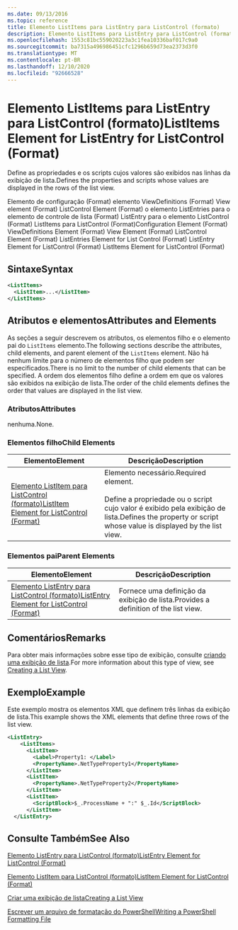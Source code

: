 ```yaml
---
ms.date: 09/13/2016
ms.topic: reference
title: Elemento ListItems para ListEntry para ListControl (formato)
description: Elemento ListItems para ListEntry para ListControl (formato)
ms.openlocfilehash: 1553c81bc559020223a3c1fea10336baf017c9a0
ms.sourcegitcommit: ba7315a496986451cfc1296b659d73ea2373d3f0
ms.translationtype: MT
ms.contentlocale: pt-BR
ms.lasthandoff: 12/10/2020
ms.locfileid: "92666528"
---
```

# <a name="listitems-element-for-listentry-for-listcontrol-format"></a><span data-ttu-id="e003a-103">Elemento ListItems para ListEntry para ListControl (formato)</span><span class="sxs-lookup"><span data-stu-id="e003a-103">ListItems Element for ListEntry for ListControl (Format)</span></span>

<span data-ttu-id="e003a-104">Define as propriedades e os scripts cujos valores são exibidos nas linhas da exibição de lista.</span><span class="sxs-lookup"><span data-stu-id="e003a-104">Defines the properties and scripts whose values are displayed in the rows of the list view.</span></span>

<span data-ttu-id="e003a-105">Elemento de configuração (Format) elemento ViewDefinitions (Format) View element (Format) ListControl Element (Format) o elemento ListEntries para o elemento de controle de lista (Format) ListEntry para o elemento ListControl (Format) ListItems para ListControl (Format)</span><span class="sxs-lookup"><span data-stu-id="e003a-105">Configuration Element (Format) ViewDefinitions Element (Format) View Element (Format) ListControl Element (Format) ListEntries Element for List Control (Format) ListEntry Element for ListControl (Format) ListItems Element for ListControl (Format)</span></span>

## <a name="syntax"></a><span data-ttu-id="e003a-106">Sintaxe</span><span class="sxs-lookup"><span data-stu-id="e003a-106">Syntax</span></span>

```xml
<ListItems>
  <ListItem>...</ListItem>
</ListItems>
```

## <a name="attributes-and-elements"></a><span data-ttu-id="e003a-107">Atributos e elementos</span><span class="sxs-lookup"><span data-stu-id="e003a-107">Attributes and Elements</span></span>

<span data-ttu-id="e003a-108">As seções a seguir descrevem os atributos, os elementos filho e o elemento pai do `ListItems` elemento.</span><span class="sxs-lookup"><span data-stu-id="e003a-108">The following sections describe the attributes, child elements, and parent element of the `ListItems` element.</span></span> <span data-ttu-id="e003a-109">Não há nenhum limite para o número de elementos filho que podem ser especificados.</span><span class="sxs-lookup"><span data-stu-id="e003a-109">There is no limit to the number of child elements that can be specified.</span></span> <span data-ttu-id="e003a-110">A ordem dos elementos filho define a ordem em que os valores são exibidos na exibição de lista.</span><span class="sxs-lookup"><span data-stu-id="e003a-110">The order of the child elements defines the order that values are displayed in the list view.</span></span>

### <a name="attributes"></a><span data-ttu-id="e003a-111">Atributos</span><span class="sxs-lookup"><span data-stu-id="e003a-111">Attributes</span></span>

<span data-ttu-id="e003a-112">nenhuma.</span><span class="sxs-lookup"><span data-stu-id="e003a-112">None.</span></span>

### <a name="child-elements"></a><span data-ttu-id="e003a-113">Elementos filho</span><span class="sxs-lookup"><span data-stu-id="e003a-113">Child Elements</span></span>

|<span data-ttu-id="e003a-114">Elemento</span><span class="sxs-lookup"><span data-stu-id="e003a-114">Element</span></span>|<span data-ttu-id="e003a-115">Descrição</span><span class="sxs-lookup"><span data-stu-id="e003a-115">Description</span></span>|
|-------------|-----------------|
|[<span data-ttu-id="e003a-116">Elemento ListItem para ListControl (formato)</span><span class="sxs-lookup"><span data-stu-id="e003a-116">ListItem Element for ListControl (Format)</span></span>](./listitem-element-for-listitems-for-listcontrol-format.md)|<span data-ttu-id="e003a-117">Elemento necessário.</span><span class="sxs-lookup"><span data-stu-id="e003a-117">Required element.</span></span><br /><br /> <span data-ttu-id="e003a-118">Define a propriedade ou o script cujo valor é exibido pela exibição de lista.</span><span class="sxs-lookup"><span data-stu-id="e003a-118">Defines the property or script whose value is displayed by the list view.</span></span>|

### <a name="parent-elements"></a><span data-ttu-id="e003a-119">Elementos pai</span><span class="sxs-lookup"><span data-stu-id="e003a-119">Parent Elements</span></span>

|<span data-ttu-id="e003a-120">Elemento</span><span class="sxs-lookup"><span data-stu-id="e003a-120">Element</span></span>|<span data-ttu-id="e003a-121">Descrição</span><span class="sxs-lookup"><span data-stu-id="e003a-121">Description</span></span>|
|-------------|-----------------|
|[<span data-ttu-id="e003a-122">Elemento ListEntry para ListControl (formato)</span><span class="sxs-lookup"><span data-stu-id="e003a-122">ListEntry Element for ListControl (Format)</span></span>](./listentry-element-for-listcontrol-format.md)|<span data-ttu-id="e003a-123">Fornece uma definição da exibição de lista.</span><span class="sxs-lookup"><span data-stu-id="e003a-123">Provides a definition of the list view.</span></span>|

## <a name="remarks"></a><span data-ttu-id="e003a-124">Comentários</span><span class="sxs-lookup"><span data-stu-id="e003a-124">Remarks</span></span>

<span data-ttu-id="e003a-125">Para obter mais informações sobre esse tipo de exibição, consulte [criando uma exibição de lista](./creating-a-list-view.md).</span><span class="sxs-lookup"><span data-stu-id="e003a-125">For more information about this type of view, see [Creating a List View](./creating-a-list-view.md).</span></span>

## <a name="example"></a><span data-ttu-id="e003a-126">Exemplo</span><span class="sxs-lookup"><span data-stu-id="e003a-126">Example</span></span>

<span data-ttu-id="e003a-127">Este exemplo mostra os elementos XML que definem três linhas da exibição de lista.</span><span class="sxs-lookup"><span data-stu-id="e003a-127">This example shows the XML elements that define three rows of the list view.</span></span>

```xml
<ListEntry>
    <ListItems>
      <ListItem>
        <Label>Property1: </Label>
        <PropertyName>.NetTypeProperty1</PropertyName>
      </ListItem>
      <ListItem>
        <PropertyName>.NetTypeProperty2</PropertyName>
      </ListItem>
      <ListItem>
        <ScriptBlock>$_.ProcessName + ":" $_.Id</ScriptBlock>
      </ListItem>
  </ListEntry>
```

## <a name="see-also"></a><span data-ttu-id="e003a-128">Consulte Também</span><span class="sxs-lookup"><span data-stu-id="e003a-128">See Also</span></span>

[<span data-ttu-id="e003a-129">Elemento ListEntry para ListControl (formato)</span><span class="sxs-lookup"><span data-stu-id="e003a-129">ListEntry Element for ListControl (Format)</span></span>](./listentry-element-for-listcontrol-format.md)

[<span data-ttu-id="e003a-130">Elemento ListItem para ListControl (formato)</span><span class="sxs-lookup"><span data-stu-id="e003a-130">ListItem Element for ListControl (Format)</span></span>](./listitem-element-for-listitems-for-listcontrol-format.md)

[<span data-ttu-id="e003a-131">Criar uma exibição de lista</span><span class="sxs-lookup"><span data-stu-id="e003a-131">Creating a List View</span></span>](./creating-a-list-view.md)

[<span data-ttu-id="e003a-132">Escrever um arquivo de formatação do PowerShell</span><span class="sxs-lookup"><span data-stu-id="e003a-132">Writing a PowerShell Formatting File</span></span>](./writing-a-powershell-formatting-file.md)
